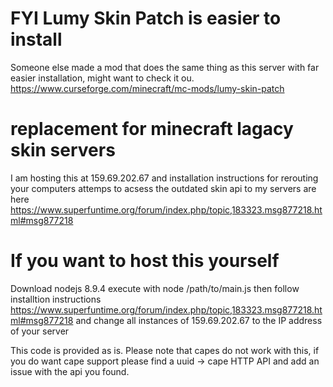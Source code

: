 # FYI Lumy Skin Patch is easier to install
Someone else made a mod that does the same thing as this server with far easier installation, might want to check it ou.
https://www.curseforge.com/minecraft/mc-mods/lumy-skin-patch

# replacement for minecraft lagacy skin servers
I am hosting this at 159.69.202.67 and installation instructions for rerouting your computers attemps to acsess the outdated skin api to my servers are here https://www.superfuntime.org/forum/index.php/topic,183323.msg877218.html#msg877218 

# If you want to host this yourself
Download nodejs 8.9.4
execute with node /path/to/main.js
then follow installtion instructions https://www.superfuntime.org/forum/index.php/topic,183323.msg877218.html#msg877218 and change all instances of 159.69.202.67 to the IP address of your server

This code is provided as is. Please note that capes do not work with this, if you do want cape support please find a uuid -> cape HTTP API and add an issue with the api you found.
